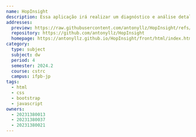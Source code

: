 ```yaml
---
name: HopInsight
description: Essa aplicação irá realizar um diagnóstico e análise detalhada de rotas de rede, observando o caminho que os pacotes percorrem entre a origem e um host de destino.
addresses:
  preview: https://raw.githubusercontent.com/antonyllz/HopInsight/refs/heads/main/front/img/preview.png
  repository: https://github.com/antonyllz/HopInsight
  homepage: https://antonyllz.github.io/HopInsight/front/html/index.html
category:
  type: subject
  subject: dw
  period: 4
  semester: 2024.2
  course: cstrc
  campus: ifpb-jp
tags:
  - html
  - css
  - bootstrap
  - javascript
owners:
  - 20231380013
  - 20231380037
  - 20231380021
---
```


